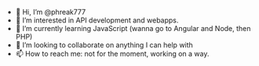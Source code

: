- 👋 Hi, I’m @phreak777
- 👀 I’m interested in API development and webapps.
- 🌱 I’m currently learning JavaScript (wanna go to Angular and Node, then PHP)
- 💞️ I’m looking to collaborate on anything I can help with
- 📫 How to reach me: not for the moment, working on a way.

<!---
phreak777/phreak777 is a ✨ special ✨ repository because its `README.md` (this file) appears on your GitHub profile.
You can click the Preview link to take a look at your changes.
--->
